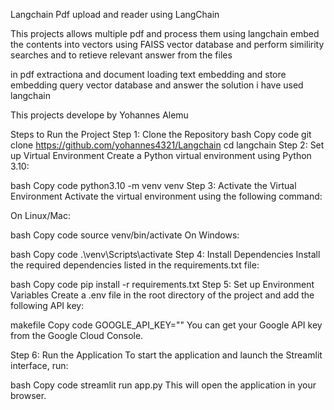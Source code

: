 

Langchain Pdf upload and reader using LangChain

This projects allows multiple pdf  and process them using langchain embed the contents into vectors using FAISS vector database and perform similirity searches and to retieve relevant answer from the files 

in pdf extractiona and document loading text embedding and store embedding query vector database and answer the solution i have used langchain  


This projects develope by Yohannes Alemu 

Steps to Run the Project
Step 1: Clone the Repository
bash
Copy code
git clone  https://github.com/yohannes4321/Langchain
cd langchain
Step 2: Set up Virtual Environment
Create a Python virtual environment using Python 3.10:

bash
Copy code
python3.10 -m venv venv
Step 3: Activate the Virtual Environment
Activate the virtual environment using the following command:

On Linux/Mac:

bash
Copy code
source venv/bin/activate
On Windows:

bash
Copy code
.\venv\Scripts\activate
Step 4: Install Dependencies
Install the required dependencies listed in the requirements.txt file:

bash
Copy code
pip install -r requirements.txt
Step 5: Set up Environment Variables
Create a .env file in the root directory of the project and add the following API key:

makefile
Copy code
GOOGLE_API_KEY="<your-google-api-key>"
You can get your Google API key from the Google Cloud Console.

Step 6: Run the Application
To start the application and launch the Streamlit interface, run:

bash
Copy code
streamlit run app.py
This will open the application in your browser.